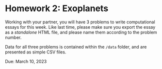 # Homework 2: Exoplanets
Working with your partner, you will have 3 problems to write computational essays for this week. Like last time, please make sure you export the essay as a _standalone_ HTML file, and please name them according to the problem number.

Data for all three problems is contained within the `/data` folder, and are presented as simple CSV files. 

Due: March 10, 2023
